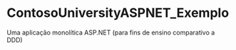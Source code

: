 # ContosoUniversityASPNET_Exemplo
Uma aplicação monolítica ASP.NET (para fins de ensino comparativo a DDD)
